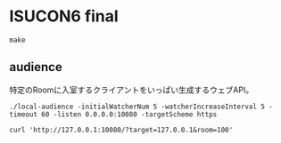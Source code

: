 # ISUCON6 final

```
make
```

## audience

特定のRoomに入室するクライアントをいっぱい生成するウェブAPI。

```
./local-audience -initialWatcherNum 5 -watcherIncreaseInterval 5 -timeout 60 -listen 0.0.0.0:10080 -targetScheme https
```

```
curl 'http://127.0.0.1:10080/?target=127.0.0.1&room=100'
```
